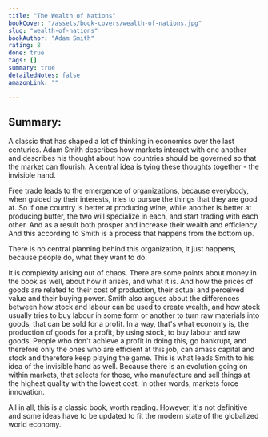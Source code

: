 ```yaml
---
title: "The Wealth of Nations"
bookCover: "/assets/book-covers/wealth-of-nations.jpg"
slug: "wealth-of-nations"
bookAuthor: "Adam Smith"
rating: 8
done: true
tags: []
summary: true
detailedNotes: false
amazonLink: ""

---
```


## Summary: 

A classic that has shaped a lot of thinking in economics over the last centuries. Adam Smith describes how markets interact with one another and describes his thought about how countries should be governed so that the market can flourish. A central idea is tying these thoughts together - the invisible hand.

Free trade leads to the emergence of organizations, because everybody, when guided by their interests, tries to pursue the things that they are good at. So if one country is better at producing wine, while another is better at producing butter, the two will specialize in each, and start trading with each other. And as a result both prosper and increase their wealth and efficiency. And this according to Smith is a process that happens from the bottom up. 

There is no central planning behind this organization, it just happens, because people do, what they want to do.

It is complexity arising out of chaos. There are some points about money in the book as well, about how it arises, and what it is. And how the prices of goods are related to their cost of production, their actual and perceived value and their buying power. Smith also argues about the differences between how stock and labour can be used to create wealth, and how stock usually tries to buy labour in some form or another to turn raw materials into goods, that can be sold for a profit. In a way, that's what economy is, the production of goods for a profit, by using stock, to buy labour and raw goods. People who don't achieve a profit in doing this, go bankrupt, and therefore only the ones who are efficient at this job, can amass capital and stock and therefore keep playing the game. This is what leads Smith to his idea of the invisible hand as well. Because there is an evolution going on within markets, that selects for those, who manufacture and sell things at the highest quality with the lowest cost. In other words, markets force innovation.  

All in all, this is a classic book, worth reading. However, it's not definitive and some ideas have to be updated to fit the modern state of the globalized world economy. 